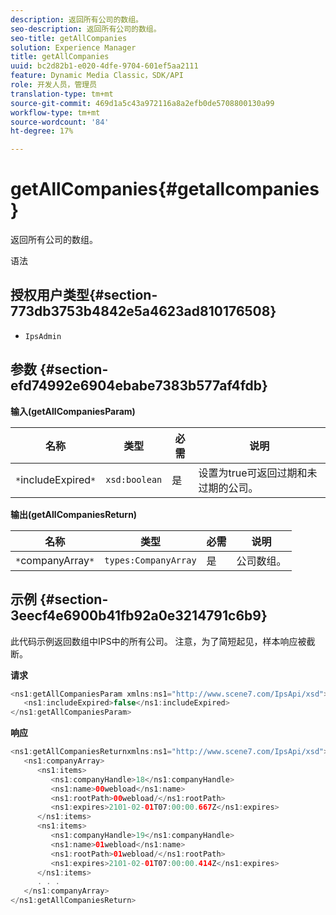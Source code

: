 ```yaml
---
description: 返回所有公司的数组。
seo-description: 返回所有公司的数组。
seo-title: getAllCompanies
solution: Experience Manager
title: getAllCompanies
uuid: bc2d82b1-e020-4dfe-9704-601ef5aa2111
feature: Dynamic Media Classic，SDK/API
role: 开发人员，管理员
translation-type: tm+mt
source-git-commit: 469d1a5c43a972116a8a2efb0de5708800130a99
workflow-type: tm+mt
source-wordcount: '84'
ht-degree: 17%

---
```



# getAllCompanies{#getallcompanies}

返回所有公司的数组。

语法

## 授权用户类型{#section-773db3753b4842e5a4623ad810176508}

* `IpsAdmin`

## 参数 {#section-efd74992e6904ebabe7383b577af4fdb}

**输入(getAllCompaniesParam)**

| 名称 | 类型 | 必需 | 说明 |
|---|---|---|---|
| `*`includeExpired`*` | `xsd:boolean` | 是 | 设置为true可返回过期和未过期的公司。 |

**输出(getAllCompaniesReturn)**

| 名称 | 类型 | 必需 | 说明 |
|---|---|---|---|
| `*`companyArray`*` | `types:CompanyArray` | 是 | 公司数组。 |

## 示例 {#section-3eecf4e6900b41fb92a0e3214791c6b9}

此代码示例返回数组中IPS中的所有公司。 注意，为了简短起见，样本响应被截断。

**请求**

```java
<ns1:getAllCompaniesParam xmlns:ns1="http://www.scene7.com/IpsApi/xsd">
   <ns1:includeExpired>false</ns1:includeExpired>
</ns1:getAllCompaniesParam>
```

**响应**

```java
<ns1:getAllCompaniesReturnxmlns:ns1="http://www.scene7.com/IpsApi/xsd">
   <ns1:companyArray>
      <ns1:items>
         <ns1:companyHandle>18</ns1:companyHandle>
         <ns1:name>00webload</ns1:name>
         <ns1:rootPath>00webload/</ns1:rootPath>
         <ns1:expires>2101-02-01T07:00:00.667Z</ns1:expires>
      </ns1:items>
      <ns1:items>
         <ns1:companyHandle>19</ns1:companyHandle>
         <ns1:name>01webload</ns1:name>
         <ns1:rootPath>01webload/</ns1:rootPath>
         <ns1:expires>2101-02-01T07:00:00.414Z</ns1:expires>
      </ns1:items>
      . . .
   </ns1:companyArray>
</ns1:getAllCompaniesReturn>
```

